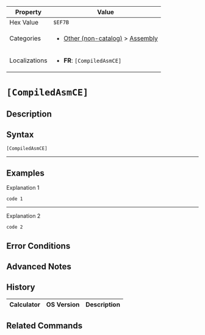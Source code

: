 | Property      | Value |
|---------------|-------|
| Hex Value     | `$EF7B`|
| Categories    | <ul><li>[Other (non-catalog)](<../categories/Other (non-catalog).md>) > [Assembly](<../categories/Other (non-catalog).md#Assembly>)</li></ul> |
| Localizations | <ul><li><b>FR</b>: `[CompiledAsmCE]`</li></ul> |

# `[CompiledAsmCE]`

## Description




## Syntax
`[CompiledAsmCE]`

<hr>

## Examples

Explanation 1
```ti-basic
code 1
```
---
Explanation 2
```ti-basic
code 2
```

## Error Conditions


## Advanced Notes


## History
| Calculator | OS Version | Description |
|------------|------------|-------------|

## Related Commands

